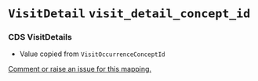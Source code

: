 # `VisitDetail` `visit_detail_concept_id`
### CDS VisitDetails
* Value copied from `VisitOccurrenceConceptId`

[Comment or raise an issue for this mapping.](https://github.com/answerdigital/oxford-omop-data-mapper/issues/new?title=OMOP%20VisitDetail%20table%20visit_detail_concept_id%20field%20CDS%20VisitDetails%20mapping)
